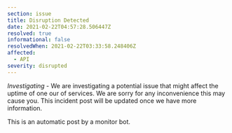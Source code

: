 ```yaml
---
section: issue
title: Disruption Detected
date: 2021-02-22T04:57:28.506447Z
resolved: true
informational: false
resolvedWhen: 2021-02-22T03:33:58.248406Z
affected:
  - API
severity: disrupted
---
```

*Investigating* - We are investigating a potential issue that might affect the uptime of one our of services. We are sorry for any inconvenience this may cause you. This incident post will be updated once we have more information.

This is an automatic post by a monitor bot.
        